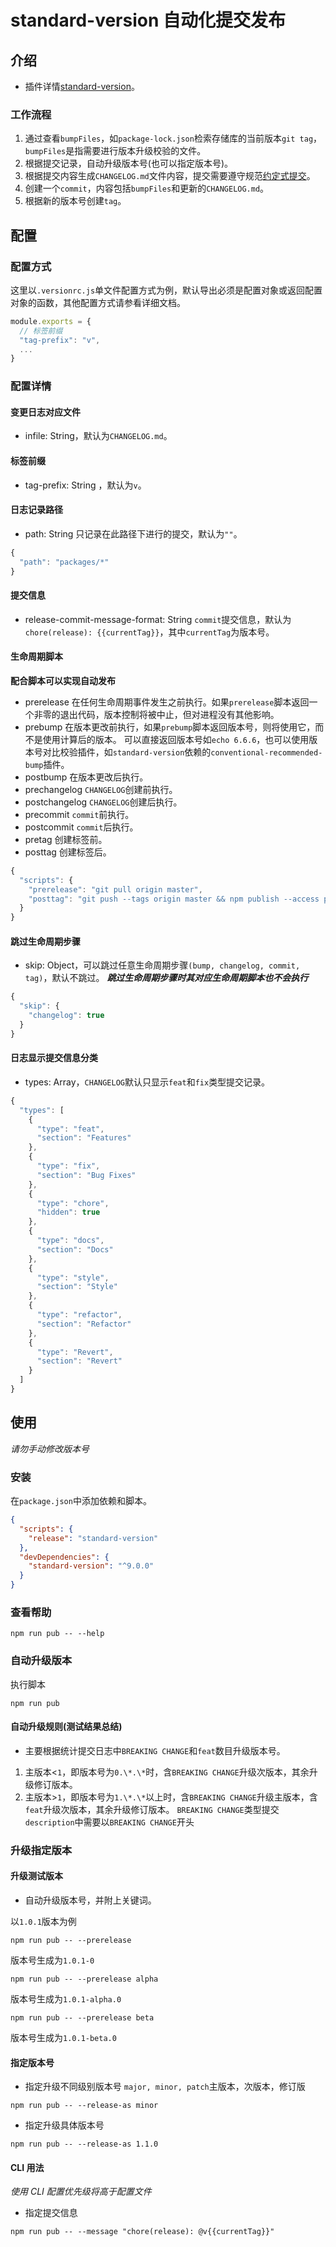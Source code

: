 # standard-version 自动化提交发布

## 介绍

- 插件详情[standard-version](https://github.com/conventional-changelog/standard-version)。

### 工作流程

1. 通过查看`bumpFiles`，如`package-lock.json`检索存储库的当前版本`git tag`，`bumpFiles`是指需要进行版本升级校验的文件。
2. 根据提交记录，自动升级版本号(也可以指定版本号)。
3. 根据提交内容生成`CHANGELOG.md`文件内容，提交需要遵守规范[约定式提交](https://www.conventionalcommits.org/en/v1.0.0/)。
4. 创建一个`commit`，内容包括`bumpFiles`和更新的`CHANGELOG.md`。
5. 根据新的版本号创建`tag`。

## 配置

### 配置方式

这里以`.versionrc.js`单文件配置方式为例，默认导出必须是配置对象或返回配置对象的函数，其他配置方式请参看详细文档。

```JavaScript
module.exports = {
  // 标签前缀
  "tag-prefix": "v",
  ...
}
```

### 配置详情

#### 变更日志对应文件

- infile: String，默认为`CHANGELOG.md`。

#### 标签前缀

- tag-prefix: String ，默认为`v`。

#### 日志记录路径

- path: String 只记录在此路径下进行的提交，默认为`""`。

```JavaScript
{
  "path": "packages/*"
}
```

#### 提交信息

- release-commit-message-format: String `commit`提交信息，默认为`chore(release): {{currentTag}}`，其中`currentTag`为版本号。

#### 生命周期脚本

**配合脚本可以实现自动发布**

- prerelease 在任何生命周期事件发生之前执行。如果`prerelease`脚本返回一个非零的退出代码，版本控制将被中止，但对进程没有其他影响。
- prebump 在版本更改前执行，如果`prebump`脚本返回版本号，则将使用它，而不是使用计算后的版本。
  可以直接返回版本号如`echo 6.6.6`，也可以使用版本号对比校验插件，如`standard-version`依赖的`conventional-recommended-bump`插件。
- postbump 在版本更改后执行。
- prechangelog `CHANGELOG`创建前执行。
- postchangelog `CHANGELOG`创建后执行。
- precommit `commit`前执行。
- postcommit `commit`后执行。
- pretag 创建标签前。
- posttag 创建标签后。

```JavaScript
{
  "scripts": {
    "prerelease": "git pull origin master",
    "posttag": "git push --tags origin master && npm publish --access public"
  }
}
```

#### 跳过生命周期步骤

- skip: Object，可以跳过任意生命周期步骤`(bump, changelog, commit, tag)`，默认不跳过。
  **_跳过生命周期步骤时其对应生命周期脚本也不会执行_**

```JavaScript
{
  "skip": {
    "changelog": true
  }
}
```

#### 日志显示提交信息分类

- types: Array，`CHANGELOG`默认只显示`feat`和`fix`类型提交记录。

```JavaScript
{
  "types": [
    {
      "type": "feat",
      "section": "Features"
    },
    {
      "type": "fix",
      "section": "Bug Fixes"
    },
    {
      "type": "chore",
      "hidden": true
    },
    {
      "type": "docs",
      "section": "Docs"
    },
    {
      "type": "style",
      "section": "Style"
    },
    {
      "type": "refactor",
      "section": "Refactor"
    },
    {
      "type": "Revert",
      "section": "Revert"
    }
  ]
}
```

## 使用

_请勿手动修改版本号_

### 安装

在`package.json`中添加依赖和脚本。

```json
{
  "scripts": {
    "release": "standard-version"
  },
  "devDependencies": {
    "standard-version": "^9.0.0"
  }
}
```

### 查看帮助

```shell
npm run pub -- --help
```

### 自动升级版本

执行脚本

```shell
npm run pub
```

#### 自动升级规则(测试结果总结)

- 主要根据统计提交日志中`BREAKING CHANGE`和`feat`数目升级版本号。

1. 主版本<`1`，即版本号为`0.\*.\*`时，含`BREAKING CHANGE`升级次版本，其余升级修订版本。
2. 主版本>`1`，即版本号为`1.\*.\*`以上时，含`BREAKING CHANGE`升级主版本，含`feat`升级次版本，其余升级修订版本。
   `BREAKING CHANGE`类型提交`description`中需要以`BREAKING CHANGE`开头

### 升级指定版本

#### 升级测试版本

- 自动升级版本号，并附上关键词。

以`1.0.1`版本为例

```shell
npm run pub -- --prerelease
```

版本号生成为`1.0.1-0`

```shell
npm run pub -- --prerelease alpha
```

版本号生成为`1.0.1-alpha.0`

```shell
npm run pub -- --prerelease beta
```

版本号生成为`1.0.1-beta.0`

#### 指定版本号

- 指定升级不同级别版本号
  `major, minor, patch`主版本，次版本，修订版

```shell
npm run pub -- --release-as minor
```

- 指定升级具体版本号

```shell
npm run pub -- --release-as 1.1.0
```

#### CLI 用法

_使用 CLI 配置优先级将高于配置文件_

- 指定提交信息

```shell
npm run pub -- --message "chore(release): @v{{currentTag}}"
```
